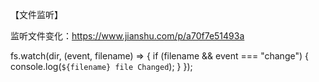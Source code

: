 【文件监听】

监听文件变化：https://www.jianshu.com/p/a70f7e51493a

fs.watch(dir, (event, filename) => {
  if (filename && event === "change") {
    console.log(`${filename} file Changed`);
  }
});